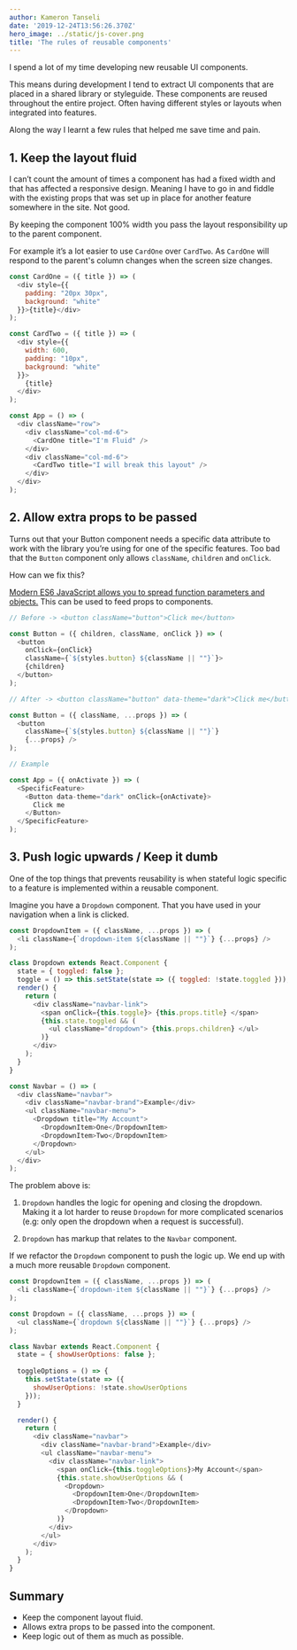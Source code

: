 ```yaml
---
author: Kameron Tanseli
date: '2019-12-24T13:56:26.370Z'
hero_image: ../static/js-cover.png
title: 'The rules of reusable components'
---
```


I spend a lot of my time developing new reusable UI components.

This means during development I tend to extract UI components that are placed in a shared library or styleguide.
These components are reused throughout the entire project. Often having different styles or layouts when integrated into features.

Along the way I learnt a few rules that helped me save time and pain.

## 1. Keep the layout fluid

I can’t count the amount of times a component has had a fixed width and that has affected a responsive design. Meaning I have to go in and fiddle with the existing props that was set up in place for another feature somewhere in the site. Not good.

By keeping the component 100% width you pass the layout responsibility up to the parent component.

For example it’s a lot easier to use `CardOne` over `CardTwo`. As `CardOne` will respond to the parent's column changes when the screen size changes.

```javascript
const CardOne = ({ title }) => (
  <div style={{ 
    padding: "20px 30px", 
    background: "white" 
  }}>{title}</div>
);

const CardTwo = ({ title }) => (
  <div style={{ 
    width: 600, 
    padding: "10px",
    background: "white" 
  }}>
    {title}
  </div>
);

const App = () => (
  <div className="row">
    <div className="col-md-6">
      <CardOne title="I'm Fluid" />
    </div>
    <div className="col-md-6">
      <CardTwo title="I will break this layout" />
    </div>
  </div>
);
```

## 2. Allow extra props to be passed

Turns out that your Button component needs a specific data attribute to work with the library you’re using for one of the specific features. Too bad that the `Button` component only allows `className`, `children` and `onClick`.

How can we fix this?

[Modern ES6 JavaScript allows you to spread function parameters and objects.](https://developer.mozilla.org/en-US/docs/Web/JavaScript/Reference/Operators/Spread_syntax) This can be used to feed props to components.

```javascript
// Before -> <button className="button">Click me</button>

const Button = ({ children, className, onClick }) => (
  <button 
    onClick={onClick} 
    className={`${styles.button} ${className || ""}`}>
    {children}
  </button>
);

// After -> <button className="button" data-theme="dark">Click me</button>

const Button = ({ className, ...props }) => (
  <button 
    className={`${styles.button} ${className || ""}`} 
    {...props} />
);

// Example

const App = ({ onActivate }) => (
  <SpecificFeature>
    <Button data-theme="dark" onClick={onActivate}>
      Click me
    </Button>
  </SpecificFeature>
);
```

## 3. Push logic upwards / Keep it dumb

One of the top things that prevents reusability is when stateful logic specific to a feature is implemented within a reusable component.

Imagine you have a `Dropdown` component. That you have used in your navigation when a link is clicked.

```javascript
const DropdownItem = ({ className, ...props }) => (
  <li className={`dropdown-item ${className || ""}`} {...props} />
);

class Dropdown extends React.Component {
  state = { toggled: false };
  toggle = () => this.setState(state => ({ toggled: !state.toggled }));
  render() {
    return (
      <div className="navbar-link">
        <span onClick={this.toggle}> {this.props.title} </span>
        {this.state.toggled && (
          <ul className="dropdown"> {this.props.children} </ul>
        )}
      </div>
    );
  }
}

const Navbar = () => (
  <div className="navbar">
    <div className="navbar-brand">Example</div>
    <ul className="navbar-menu">
      <Dropdown title="My Account">
        <DropdownItem>One</DropdownItem>
        <DropdownItem>Two</DropdownItem>
      </Dropdown>
    </ul>
  </div>
);
```

The problem above is:

1. `Dropdown` handles the logic for opening and closing the dropdown. Making it a lot harder to reuse `Dropdown` for more complicated scenarios (e.g: only open the dropdown when a request is successful).

2. `Dropdown` has markup that relates to the `Navbar` component.

If we refactor the `Dropdown` component to push the logic up. We end up with a much more reusable `Dropdown` component.

```javascript
const DropdownItem = ({ className, ...props }) => (
  <li className={`dropdown-item ${className || ""}`} {...props} />
);

const Dropdown = ({ className, ...props }) => (
  <ul className={`dropdown ${className || ""}`} {...props} />
);

class Navbar extends React.Component {
  state = { showUserOptions: false };
  
  toggleOptions = () => {
    this.setState(state => ({
      showUserOptions: !state.showUserOptions
    }));
  }

  render() {
    return (
      <div className="navbar">
        <div className="navbar-brand">Example</div>
        <ul className="navbar-menu">
          <div className="navbar-link">
            <span onClick={this.toggleOptions}>My Account</span>
            {this.state.showUserOptions && (
              <Dropdown>
                <DropdownItem>One</DropdownItem>
                <DropdownItem>Two</DropdownItem>
              </Dropdown>
            )}
          </div>
        </ul>
      </div>
    );
  }
}
```

## Summary
* Keep the component layout fluid.
* Allows extra props to be passed into the component.
* Keep logic out of them as much as possible.